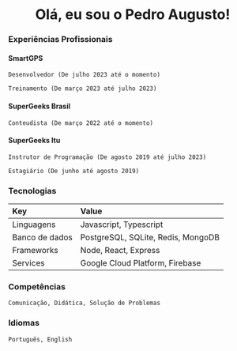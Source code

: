 <h1 align="center"> Olá, eu sou o Pedro Augusto! </h1>

### Experiências Profissionais

#### SmartGPS

`Desenvolvedor (De julho 2023 até o momento)`

`Treinamento (De março 2023 até julho 2023)`

#### SuperGeeks Brasil

`Conteudista (De março 2022 até o momento)`

#### SuperGeeks Itu

`Instrutor de Programação (De agosto 2019 até julho 2023)`

`Estagiário (De junho até agosto 2019)`

### Tecnologias

|Key| Value |
|:-|:-|
|Linguagens     | Javascript, Typescript                       |
|Banco de dados | PostgreSQL, SQLite, Redis, MongoDB           |
|Frameworks     | Node, React, Express                         |
|Services       | Google Cloud Platform, Firebase              |


### Competências 

`Comunicação, Didática, Solução de Problemas`

### Idiomas 

`Português, English`
